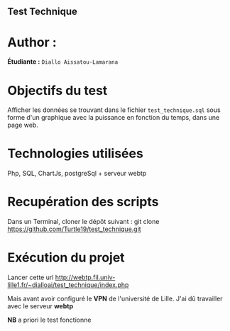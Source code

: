 ## Test Technique

Author :
=========

**Étudiante :** `Diallo Aissatou-Lamarana`

Objectifs du test
===================

Afficher les données se trouvant dans le fichier `test_technique.sql` sous forme d'un graphique avec
la puissance en fonction du temps, dans une page web.

Technologies utilisées
======================

Php, SQL, ChartJs, postgreSql + serveur webtp

Recupération des scripts
========================

Dans un Terminal, cloner le dépôt suivant : git clone https://github.com/Turtle19/test_technique.git

Exécution du projet
===================

Lancer cette url http://webtp.fil.univ-lille1.fr/~dialloai/test_technique/index.php

Mais avant avoir configuré le **VPN** de l'université de Lille. J'ai dû travailler avec le serveur **webtp**

**NB** a priori le test fonctionne
